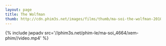 ```yaml
---
layout: page
title: The Wolfman
thumb: http://cdn.phim3s.net/images/films/thumb/ma-soi-the-wolfman-2010.jpg
---
```

{% include jwpadv src='//phim3s.net/phim-le/ma-soi_4664/xem-phim//video.mp4' %}